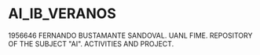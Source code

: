 # AI_IB_VERANOS
1956646 FERNANDO BUSTAMANTE SANDOVAL. UANL FIME. REPOSITORY OF THE SUBJECT "AI". ACTIVITIES AND PROJECT.
